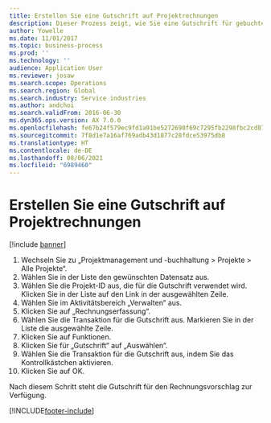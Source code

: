 ```yaml
---
title: Erstellen Sie eine Gutschrift auf Projektrechnungen
description: Dieser Prozess zeigt, wie Sie eine Gutschrift für gebuchte Projektrechnungen erstellen.
author: Yowelle
ms.date: 11/01/2017
ms.topic: business-process
ms.prod: ''
ms.technology: ''
audience: Application User
ms.reviewer: josaw
ms.search.scope: Operations
ms.search.region: Global
ms.search.industry: Service industries
ms.author: andchoi
ms.search.validFrom: 2016-06-30
ms.dyn365.ops.version: AX 7.0.0
ms.openlocfilehash: fe67b24f579ec9fd1a91be5272698f69c7295fb2298fbc2cd872f24a5858ce99
ms.sourcegitcommit: 7f8d1e7a16af769adb43d1877c28fdce53975db8
ms.translationtype: HT
ms.contentlocale: de-DE
ms.lasthandoff: 08/06/2021
ms.locfileid: "6989460"
---
```

# <a name="create-a-credit-note-on-project-invoices"></a>Erstellen Sie eine Gutschrift auf Projektrechnungen

[!include [banner](../../includes/banner.md)]

1. Wechseln Sie zu „Projektmanagement und -buchhaltung > Projekte > Alle Projekte“. 
2. Wählen Sie in der Liste den gewünschten Datensatz aus. 
3. Wählen Sie die Projekt-ID aus, die für die Gutschrift verwendet wird. Klicken Sie in der Liste auf den Link in der ausgewählten Zeile. 
4. Wählen Sie im Aktivitätsbereich „Verwalten“ aus. 
5. Klicken Sie auf „Rechnungserfassung“. 
6. Wählen Sie die Transaktion für die Gutschrift aus. Markieren Sie in der Liste die ausgewählte Zeile. 
7. Klicken Sie auf Funktionen. 
8. Klicken Sie für „Gutschrift“ auf „Auswählen“. 
9. Wählen Sie die Transaktion für die Gutschrift aus, indem Sie das Kontrollkästchen aktivieren.
10. Klicken Sie auf OK. 

Nach diesem Schritt steht die Gutschrift für den Rechnungsvorschlag zur Verfügung.


[!INCLUDE[footer-include](../../includes/footer-banner.md)]